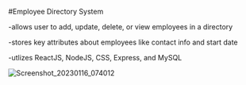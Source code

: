 #Employee Directory System

-allows user to add, update, delete, or view employees in a directory

-stores key attributes about employees like contact info and start date

-utlizes ReactJS, NodeJS, CSS, Express, and MySQL

![Screenshot_20230116_074012](https://user-images.githubusercontent.com/80925037/212786116-1a9de147-c10d-491d-958a-7fc9cd0f1b5f.png)
